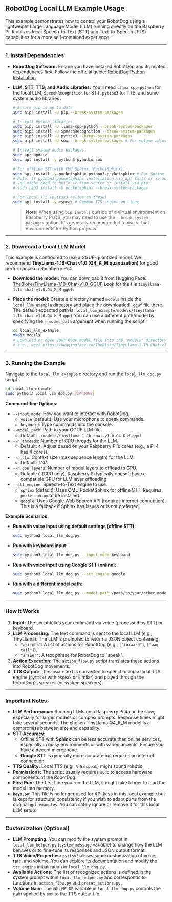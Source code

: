 ## RobotDog Local LLM Example Usage

This example demonstrates how to control your RobotDog using a lightweight Large Language Model (LLM) running directly on the Raspberry Pi. It utilizes local Speech-to-Text (STT) and Text-to-Speech (TTS) capabilities for a more self-contained experience.

----------------------------------------------------------------

### 1. Install Dependencies

*   **RobotDog Software:** Ensure you have installed RobotDog and its related dependencies first. Follow the official guide:
    [RobotDog Python Installation](https://docs.sunfounder.com/projects/robotdog/en/latest/python/python_start/install_all_modules.html)

*   **LLM, STT, TTS, and Audio Libraries:**
    You'll need `llama-cpp-python` for the local LLM, `SpeechRecognition` for STT, `pyttsx3` for TTS, and some system audio libraries.

    ```bash
    # Ensure pip is up to date
    sudo pip3 install -U pip --break-system-packages

    # Install Python libraries
    sudo pip3 install -U llama-cpp-python --break-system-packages
    sudo pip3 install -U SpeechRecognition --break-system-packages
    sudo pip3 install -U pyttsx3 --break-system-packages
    sudo pip3 install -U sox --break-system-packages # For volume adjustment

    # Install system audio packages
    sudo apt update
    sudo apt install -y python3-pyaudio sox

    # For offline STT with CMU Sphinx (PocketSphinx):
    sudo apt install -y pocketsphinx python3-pocketsphinx # For Sphinx STT
    # Note: If python3-pocketsphinx installation via apt fails or is outdated,
    # you might need to build it from source or install via pip:
    # sudo pip3 install -U pocketsphinx --break-system-packages

    # For local TTS (pyttsx3 relies on these)
    sudo apt install -y espeak # Common TTS engine on Linux
    ```
    > **Note:** When using `pip install` outside of a virtual environment on Raspberry Pi OS, you may need to use the `--break-system-packages` option. It's generally recommended to use virtual environments for Python projects.

----------------------------------------------------------------

### 2. Download a Local LLM Model

This example is configured to use a GGUF-quantized model. We recommend **TinyLlama-1.1B-Chat v1.0 (Q4_K_M quantization)** for good performance on Raspberry Pi 4.

*   **Download the model:**
    You can download it from Hugging Face:
    [TheBloke/TinyLlama-1.1B-Chat-v1.0-GGUF](https://huggingface.co/TheBloke/TinyLlama-1.1B-Chat-v1.0-GGUF)
    Look for the file `tinyllama-1.1b-chat-v1.0.Q4_K_M.gguf`.

*   **Place the model:**
    Create a directory named `models` inside the `local_llm_example` directory and place the downloaded `.gguf` file there.
    The default expected path is: `local_llm_example/models/tinyllama-1.1b-chat-v1.0.Q4_K_M.gguf`
    You can use a different path/model by specifying the `--model_path` argument when running the script.

    ```bash
    cd local_llm_example
    mkdir models
    # Download or move your GGUF model file into the 'models' directory
    # e.g., wget https://huggingface.co/TheBloke/TinyLlama-1.1B-Chat-v1.0-GGUF/resolve/main/tinyllama-1.1b-chat-v1.0.Q4_K_M.gguf -P ./models/
    ```

----------------------------------------------------------------

### 3. Running the Example

Navigate to the `local_llm_example` directory and run the `local_llm_dog.py` script.

```bash
cd local_llm_example
sudo python3 local_llm_dog.py [OPTIONS]
```

**Command-line Options:**

*   `--input_mode`: How you want to interact with RobotDog.
    *   `voice` (default): Use your microphone to speak commands.
    *   `keyboard`: Type commands into the console.
*   `--model_path`: Path to your GGUF LLM file.
    *   Default: `./models/tinyllama-1.1b-chat-v1.0.Q4_K_M.gguf`
*   `--n_threads`: Number of CPU threads for the LLM.
    *   Default: `4`. Adjust based on your Raspberry Pi's cores (e.g., a Pi 4 has 4 cores).
*   `--n_ctx`: Context size (max sequence length) for the LLM.
    *   Default: `2048`.
*   `--n_gpu_layers`: Number of model layers to offload to GPU.
    *   Default: `0` (CPU only). Raspberry Pi typically doesn't have a compatible GPU for LLM layer offloading.
*   `--stt_engine`: Speech-to-Text engine to use.
    *   `sphinx` (default): Uses CMU PocketSphinx for offline STT. Requires `pocketsphinx` to be installed.
    *   `google`: Uses Google Web Speech API (requires internet connection). This is a fallback if Sphinx has issues or is not preferred.

**Example Scenarios:**

*   **Run with voice input using default settings (offline STT):**
    ```bash
    sudo python3 local_llm_dog.py
    ```
*   **Run with keyboard input:**
    ```bash
    sudo python3 local_llm_dog.py --input_mode keyboard
    ```
*   **Run with voice input using Google STT (online):**
    ```bash
    sudo python3 local_llm_dog.py --stt_engine google
    ```
*   **Run with a different model path:**
    ```bash
    sudo python3 local_llm_dog.py --model_path /path/to/your/other_model.gguf
    ```

----------------------------------------------------------------

### How it Works

1.  **Input:** The script takes your command via voice (processed by STT) or keyboard.
2.  **LLM Processing:** The text command is sent to the local LLM (e.g., TinyLlama). The LLM is prompted to return a JSON object containing:
    *   `"actions"`: A list of actions for RobotDog (e.g., `["forward"]`, `["wag tail"]`).
    *   `"answer"`: A text phrase for RobotDog to "speak".
3.  **Action Execution:** The `action_flow.py` script translates these actions into RobotDog movements.
4.  **TTS Output:** The `answer` text is converted to speech using a local TTS engine (`pyttsx3` with `espeak` or similar) and played through the RobotDog's speaker (or system speakers).

----------------------------------------------------------------

### Important Notes:

*   **LLM Performance:** Running LLMs on a Raspberry Pi 4 can be slow, especially for larger models or complex prompts. Response times might take several seconds. The chosen TinyLlama Q4_K_M model is a compromise between size and capability.
*   **STT Accuracy:**
    *   Offline STT with **Sphinx** can be less accurate than online services, especially in noisy environments or with varied accents. Ensure you have a decent microphone.
    *   **Google STT** is generally more accurate but requires an internet connection.
*   **TTS Quality:** Local TTS (e.g., via `espeak`) might sound robotic.
*   **Permissions:** The script usually requires `sudo` to access hardware components of the RobotDog.
*   **First Run:** The first time you run the LLM, it might take longer to load the model into memory.
*   **`keys.py`:** This file is no longer used for API keys in this local example but is kept for structural consistency if you wish to adapt parts from the original `gpt_examples`. You can safely ignore or remove it for this local LLM setup.

----------------------------------------------------------------

### Customization (Optional)

*   **LLM Prompting:** You can modify the system prompt in `local_llm_helper.py` (`system_message` variable) to change how the LLM behaves or to fine-tune its responses and JSON output format.
*   **TTS Voice/Properties:** `pyttsx3` allows some customization of voice, rate, and volume. You can explore its documentation and modify the `tts_engine` initialization in `local_llm_dog.py`.
*   **Available Actions:** The list of recognized actions is defined in the system prompt within `local_llm_helper.py` and corresponds to functions in `action_flow.py` and `preset_actions.py`.
*   **Volume Gain:** The `VOLUME_DB` variable in `local_llm_dog.py` controls the gain applied by `sox` to the TTS output file.
